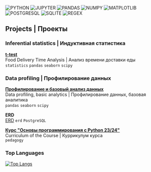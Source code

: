 ![PYTHON](https://img.shields.io/badge/Python-5E1F1F?style=for-the-badge&logo=python&logoColor=FFFDFD)
![JUPYTER](https://img.shields.io/badge/Jupyter-602121?style=for-the-badge&logo=jupyter&logoColor=FFFDFD)
![PANDAS](https://img.shields.io/badge/Pandas-632222?style=for-the-badge&logo=pandas&logoColor=FFFAFA)
![NUMPY](https://img.shields.io/badge/NumPy-672525?style=for-the-badge&logo=numpy&logoColor=FFFAFA)
![MATPLOTLIB](https://img.shields.io/badge/Matplotlib-6E2A2A?style=for-the-badge&logo=matplotlib&logoColor=FFF8F8)  
![POSTGRESQL](https://img.shields.io/badge/PostgreSQL-681C1C?style=for-the-badge&logo=postgresql&logoColor=FFFDFD)
![SQLITE](https://img.shields.io/badge/SQLite-6B2020?style=for-the-badge&logo=sqlite&logoColor=FFFDFD)
![REGEX](https://img.shields.io/badge/Regex-602222?style=for-the-badge&logo=regex&logoColor=FFF8E0)

<!--
![SCIPY](https://img.shields.io/badge/SciPy-6A2727?style=for-the-badge&logo=scipy&logoColor=FFFAFA)
![SPREADSHEETS](https://img.shields.io/badge/Spreadsheets-6E2323?style=for-the-badge&logo=google-sheets&logoColor=FFFAFA)
![MONGODB](https://img.shields.io/badge/MongoDB-712626?style=for-the-badge&logo=mongodb&logoColor=FFFAFA)
![APACHE_SPARK](https://img.shields.io/badge/Apache_Spark-752929?style=for-the-badge&logo=apachespark&logoColor=FFFAFA)  
![POWERBI](https://img.shields.io/badge/Power_BI-5E1F1F?style=for-the-badge&logo=powerbi&logoColor=FFF8F8)  
![STATISTICS](https://img.shields.io/badge/Statistics-5E1F1F?style=for-the-badge&logo=mathworks&logoColor=FFF8E0)
![SEABORN](https://img.shields.io/badge/Seaborn-732D2D?style=for-the-badge&logo=seaborn&logoColor=FFF8F8)  

-->

## Projects | Проекты
### Inferential statistics | Индуктивная статистика
[**t-test**](https://github.com/igor-zalevskii/code-lab/tree/main/data-analysis/delivery)  
Food Delivery Time Analysis | Анализ времени доставки еды  
`statistics` `pandas` `seaborn` `scipy`

<!-- ### Descriptive statistics | Описательная статистика
...
-->

### Data profiling | Профилирование данных
[**Профилирование и базовый анализ данных**](https://github.com/igor-zalevskii/code-lab/tree/main/data-analysis/employees)  
Data profiling, basic analytics | Профилирование данных, базовая аналитика  
`pandas` `seaborn` `scipy`

**ERD**  
[ERD](https://github.com/igor-zalevskii/code-lab/tree/main/data-analysis/erd-bank)
`erd` `PostgreSQL`

[**Курс "Основы программирования с Python 23/24"**](https://igor-zalevskii.github.io/python)  
Curriculum of the Course | Куррикулум курса  
`pedagogy`

### Top Languages

[![Top Langs](https://github-readme-stats.vercel.app/api/top-langs/?username=igor-zalevskii&size_weight=0.5&count_weight=0.5&hide=javascript&disable_animations=true&layout=compact&langs_count=8&hide_title=true&hide_border=true&text_color=FFFDFD&bg_color=5E1F1F&hide_progress=true)](https://github.com/igor-zalevskii/github-readme-stats)


<!-- 

## Projects

[**t-test**](https://github.com/igor-zalevskii/code-lab/tree/main/delivery)  
Food Delivery Time Analysis  
`statistics` `pandas` `seaborn` `scipy`

[**Algorithms and Data Structures**](https://github.com/igor-zalevskii/algorithms-and-data-structures)  
Classical algorithms and data structures | Классические алгоритмы и структуры данных  
`algorithms`

[**"Basics of programming with Python"**](https://igor-zalevskii.github.io/python)  
Curriculum of the course  
`pedagogy`


Красный градиент:
[![Top Langs](https://github-readme-stats.vercel.app/api/top-langs/?username=igor-zalevskii&size_weight=0.5&count_weight=0.5&hide=javascript&disable_animations=true&layout=compact&langs_count=8&hide_title=true&hide_border=true&text_color=FFFDFD&bg_color=DEG,5E1F1F,4b1818,4b1818,411515,381212)](https://github.com/igor-zalevskii/github-readme-stats)


![MYSQL](https://img.shields.io/badge/MySQL-4479A1?style=for-the-badge&logo=mysql&logoColor=white)
![PLOTLY](https://img.shields.io/badge/Plotly-3F4F75?style=for-the-badge&logo=plotly&logoColor=white)
![TABLEAU](https://img.shields.io/badge/Tableau-E97627?style=for-the-badge&logo=tableau&logoColor=white)
![SCIKITLEARN](https://img.shields.io/badge/scikit--learn-F7931E?style=for-the-badge&logo=scikit-learn&logoColor=white)
![BEAUTIFULSOUP](https://img.shields.io/badge/Beautiful_Soup-3A6E9E?style=for-the-badge&logo=beautifulsoup&logoColor=white)
![OPENREFINE](https://img.shields.io/badge/OpenRefine-1563A0?style=for-the-badge&logo=openrefine&logoColor=white)
API
хадуп

📕 Беседы о математике. Книга 1. Дискретные объекты (Болтянский В.Г.)
-->
